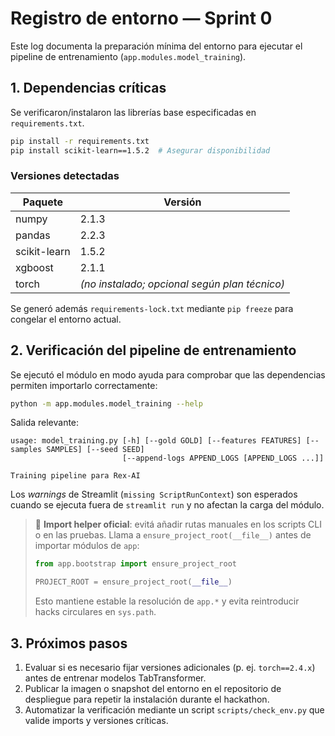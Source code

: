 # Registro de entorno — Sprint 0

Este log documenta la preparación mínima del entorno para ejecutar el pipeline de entrenamiento (`app.modules.model_training`).

## 1. Dependencias críticas

Se verificaron/instalaron las librerías base especificadas en `requirements.txt`.

```bash
pip install -r requirements.txt
pip install scikit-learn==1.5.2  # Asegurar disponibilidad
```

### Versiones detectadas

| Paquete | Versión |
| --- | --- |
| numpy | 2.1.3 |
| pandas | 2.2.3 |
| scikit-learn | 1.5.2 |
| xgboost | 2.1.1 |
| torch | *(no instalado; opcional según plan técnico)* |

Se generó además `requirements-lock.txt` mediante `pip freeze` para congelar el entorno actual.

## 2. Verificación del pipeline de entrenamiento

Se ejecutó el módulo en modo ayuda para comprobar que las dependencias permiten importarlo correctamente:

```bash
python -m app.modules.model_training --help
```

Salida relevante:

```
usage: model_training.py [-h] [--gold GOLD] [--features FEATURES] [--samples SAMPLES] [--seed SEED]
                         [--append-logs APPEND_LOGS [APPEND_LOGS ...]]

Training pipeline para Rex-AI
```

Los *warnings* de Streamlit (`missing ScriptRunContext`) son esperados cuando se ejecuta fuera de `streamlit run` y no afectan la carga del módulo.

> 🔁 **Import helper oficial**: evitá añadir rutas manuales en los scripts CLI
> o en las pruebas. Llama a `ensure_project_root(__file__)` antes de importar
> módulos de `app`:
>
> ```python
> from app.bootstrap import ensure_project_root
>
> PROJECT_ROOT = ensure_project_root(__file__)
> ```
>
> Esto mantiene estable la resolución de `app.*` y evita reintroducir hacks
> circulares en `sys.path`.

## 3. Próximos pasos

1. Evaluar si es necesario fijar versiones adicionales (p. ej. `torch==2.4.x`) antes de entrenar modelos TabTransformer.
2. Publicar la imagen o snapshot del entorno en el repositorio de despliegue para repetir la instalación durante el hackathon.
3. Automatizar la verificación mediante un script `scripts/check_env.py` que valide imports y versiones críticas.
